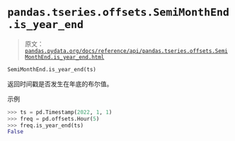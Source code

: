 # `pandas.tseries.offsets.SemiMonthEnd.is_year_end`

> 原文：[`pandas.pydata.org/docs/reference/api/pandas.tseries.offsets.SemiMonthEnd.is_year_end.html`](https://pandas.pydata.org/docs/reference/api/pandas.tseries.offsets.SemiMonthEnd.is_year_end.html)

```py
SemiMonthEnd.is_year_end(ts)
```

返回时间戳是否发生在年底的布尔值。

示例

```py
>>> ts = pd.Timestamp(2022, 1, 1)
>>> freq = pd.offsets.Hour(5)
>>> freq.is_year_end(ts)
False 
```

